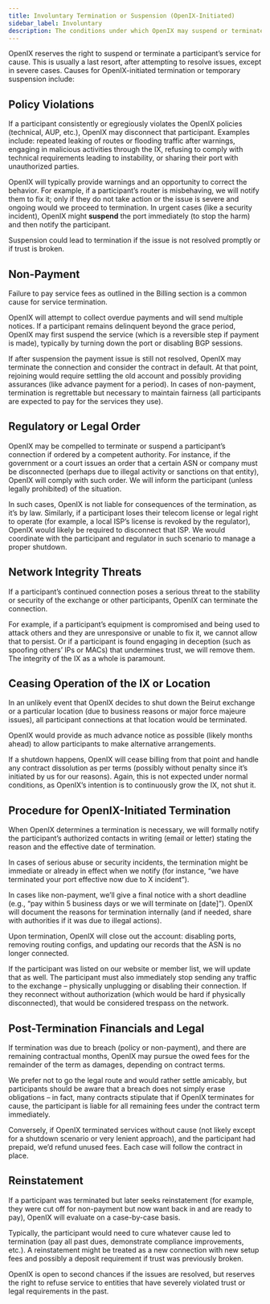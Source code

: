 ```yaml
---
title: Involuntary Termination or Suspension (OpenIX-Initiated)
sidebar_label: Involuntary
description: The conditions under which OpenIX may suspend or terminate services, including policy violations, non-payment, and regulatory requirements.
---
```


OpenIX reserves the right to suspend or terminate a participant’s service for cause. This is usually a last resort, after attempting to resolve issues, except in severe cases. Causes for OpenIX-initiated termination or temporary suspension include:

## Policy Violations

If a participant consistently or egregiously violates the OpenIX policies (technical, AUP, etc.), OpenIX may disconnect that participant. Examples include: repeated leaking of routes or flooding traffic after warnings, engaging in malicious activities through the IX, refusing to comply with technical requirements leading to instability, or sharing their port with unauthorized parties.

OpenIX will typically provide warnings and an opportunity to correct the behavior. For example, if a participant’s router is misbehaving, we will notify them to fix it; only if they do not take action or the issue is severe and ongoing would we proceed to termination. In urgent cases (like a security incident), OpenIX might **suspend** the port immediately (to stop the harm) and then notify the participant.

Suspension could lead to termination if the issue is not resolved promptly or if trust is broken.

## Non-Payment

Failure to pay service fees as outlined in the Billing section is a common cause for service termination.

OpenIX will attempt to collect overdue payments and will send multiple notices. If a participant remains delinquent beyond the grace period, OpenIX may first suspend the service (which is a reversible step if payment is made), typically by turning down the port or disabling BGP sessions.

If after suspension the payment issue is still not resolved, OpenIX may terminate the connection and consider the contract in default. At that point, rejoining would require settling the old account and possibly providing assurances (like advance payment for a period). In cases of non-payment, termination is regrettable but necessary to maintain fairness (all participants are expected to pay for the services they use).

## Regulatory or Legal Order

OpenIX may be compelled to terminate or suspend a participant’s connection if ordered by a competent authority. For instance, if the government or a court issues an order that a certain ASN or company must be disconnected (perhaps due to illegal activity or sanctions on that entity), OpenIX will comply with such order. We will inform the participant (unless legally prohibited) of the situation.

In such cases, OpenIX is not liable for consequences of the termination, as it’s by law. Similarly, if a participant loses their telecom license or legal right to operate (for example, a local ISP’s license is revoked by the regulator), OpenIX would likely be required to disconnect that ISP. We would coordinate with the participant and regulator in such scenario to manage a proper shutdown.

## Network Integrity Threats

If a participant’s continued connection poses a serious threat to the stability or security of the exchange or other participants, OpenIX can terminate the connection.

For example, if a participant’s equipment is compromised and being used to attack others and they are unresponsive or unable to fix it, we cannot allow that to persist. Or if a participant is found engaging in deception (such as spoofing others’ IPs or MACs) that undermines trust, we will remove them. The integrity of the IX as a whole is paramount.

## Ceasing Operation of the IX or Location

In an unlikely event that OpenIX decides to shut down the Beirut exchange or a particular location (due to business reasons or major force majeure issues), all participant connections at that location would be terminated.

OpenIX would provide as much advance notice as possible (likely months ahead) to allow participants to make alternative arrangements.

If a shutdown happens, OpenIX will cease billing from that point and handle any contract dissolution as per terms (possibly without penalty since it’s initiated by us for our reasons). Again, this is not expected under normal conditions, as OpenIX’s intention is to continuously grow the IX, not shut it.

## Procedure for OpenIX-Initiated Termination

When OpenIX determines a termination is necessary, we will formally notify the participant’s authorized contacts in writing (email or letter) stating the reason and the effective date of termination.

In cases of serious abuse or security incidents, the termination might be immediate or already in effect when we notify (for instance, “we have terminated your port effective now due to X incident”).

In cases like non-payment, we’ll give a final notice with a short deadline (e.g., “pay within 5 business days or we will terminate on \[date]”). OpenIX will document the reasons for termination internally (and if needed, share with authorities if it was due to illegal actions).

Upon termination, OpenIX will close out the account: disabling ports, removing routing configs, and updating our records that the ASN is no longer connected.

If the participant was listed on our website or member list, we will update that as well. The participant must also immediately stop sending any traffic to the exchange – physically unplugging or disabling their connection. If they reconnect without authorization (which would be hard if physically disconnected), that would be considered trespass on the network.

## Post-Termination Financials and Legal

If termination was due to breach (policy or non-payment), and there are remaining contractual months, OpenIX may pursue the owed fees for the remainder of the term as damages, depending on contract terms.

We prefer not to go the legal route and would rather settle amicably, but participants should be aware that a breach does not simply erase obligations – in fact, many contracts stipulate that if OpenIX terminates for cause, the participant is liable for all remaining fees under the contract term immediately.

Conversely, if OpenIX terminated services without cause (not likely except for a shutdown scenario or very lenient approach), and the participant had prepaid, we’d refund unused fees. Each case will follow the contract in place.

## Reinstatement

If a participant was terminated but later seeks reinstatement (for example, they were cut off for non-payment but now want back in and are ready to pay), OpenIX will evaluate on a case-by-case basis.

Typically, the participant would need to cure whatever cause led to termination (pay all past dues, demonstrate compliance improvements, etc.). A reinstatement might be treated as a new connection with new setup fees and possibly a deposit requirement if trust was previously broken.

OpenIX is open to second chances if the issues are resolved, but reserves the right to refuse service to entities that have severely violated trust or legal requirements in the past.
